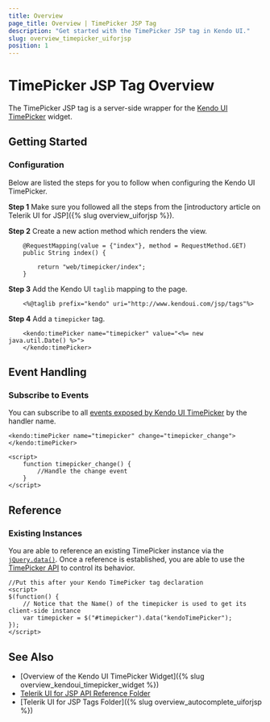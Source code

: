 ```yaml
---
title: Overview
page_title: Overview | TimePicker JSP Tag
description: "Get started with the TimePicker JSP tag in Kendo UI."
slug: overview_timepicker_uiforjsp
position: 1
---
```


# TimePicker JSP Tag Overview

The TimePicker JSP tag is a server-side wrapper for the [Kendo UI TimePicker](/api/javascript/ui/timepicker) widget.

## Getting Started

### Configuration

Below are listed the steps for you to follow when configuring the Kendo UI TimePicker.

**Step 1** Make sure you followed all the steps from the [introductory article on Telerik UI for JSP]({% slug overview_uiforjsp %}).

**Step 2** Create a new action method which renders the view.



        @RequestMapping(value = {"index"}, method = RequestMethod.GET)
        public String index() {

            return "web/timepicker/index";
        }

**Step 3** Add the Kendo UI `taglib` mapping to the page.



        <%@taglib prefix="kendo" uri="http://www.kendoui.com/jsp/tags"%>

**Step 4** Add a `timepicker` tag.



        <kendo:timePicker name="timepicker" value="<%= new java.util.Date() %>">
        </kendo:timePicker>

## Event Handling

### Subscribe to Events

You can subscribe to all [events exposed by Kendo UI TimePicker](/api/javascript/ui/timepicker#events) by the handler name.



    <kendo:timePicker name="timepicker" change="timepicker_change"></kendo:timePicker>

    <script>
        function timepicker_change() {
            //Handle the change event
        }
    </script>

## Reference

### Existing Instances

You are able to reference an existing TimePicker instance via the [`jQuery.data()`](http://api.jquery.com/jQuery.data/). Once a reference is established, you are able to use the [TimePicker API](/api/javascript/ui/timepicker#methods) to control its behavior.



    //Put this after your Kendo TimePicker tag declaration
    <script>
    $(function() {
        // Notice that the Name() of the timepicker is used to get its client-side instance
        var timepicker = $("#timepicker").data("kendoTimePicker");
    });
    </script>

## See Also

* [Overview of the Kendo UI TimePicker Widget]({% slug overview_kendoui_timepicker_widget %})
* [Telerik UI for JSP API Reference Folder](/api/jsp/autocomplete/animation)
* [Telerik UI for JSP Tags Folder]({% slug overview_autocomplete_uiforjsp %})
